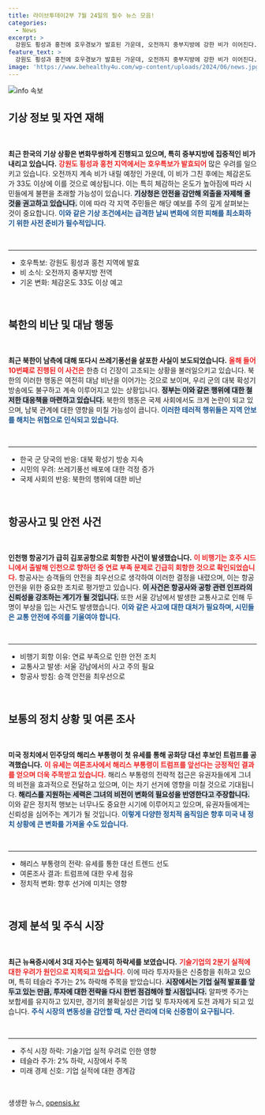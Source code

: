 ```yaml
---
title: 라이브투데이2부 7월 24일의 필수 뉴스 모음!
categories:
  - News
excerpt: >
  강원도 횡성과 홍천에 호우경보가 발효된 가운데, 오전까지 중부지방에 강한 비가 이어진다. 이어 찜통더위가 찾아오니 날씨 변화에 주의하세요!
feature_text: >
  강원도 횡성과 홍천에 호우경보가 발효된 가운데, 오전까지 중부지방에 강한 비가 이어진다. 이어 찜통더위가 찾아오니 날씨 변화에 주의하세요!
image: 'https://www.behealthy4u.com/wp-content/uploads/2024/06/news.jpg'
---
```


<p><img src="https://www.behealthy4u.com/wp-content/uploads/2024/06/news.jpg" alt="info 속보" /></p>

<h2>기상 정보 및 자연 재해</h2>

<p data-ke-size="size16">&nbsp;</p>

<p><strong>최근 한국의 기상 상황은 변화무쌍하게 진행되고 있으며, 특히 중부지방에 집중적인 비가 내리고 있습니다.</strong> <b><span style="color: #ee2323;">강원도 횡성과 홍천 지역에서는 호우특보가 발효되어</span></b> 많은 우려를 일으키고 있습니다. 오전까지 계속 비가 내릴 예정인 가운데, 이 비가 그친 후에는 체감온도가 33도 이상에 이를 것으로 예상됩니다. 이는 특히 체감하는 온도가 높아짐에 따라 시민들에게 불편을 초래할 가능성이 있습니다. <b><span style="background-color: #21538527;">기상청은 안전을 감안해 외출을 자제해 줄 것을 권고하고 있습니다.</span></b> 이에 따라 각 지역 주민들은 해당 예보를 주의 깊게 살펴보는 것이 중요합니다. <b><span style="color: #1a5490;">이와 같은 기상 조건에서는 급격한 날씨 변화에 의한 피해를 최소화하기 위한 사전 준비가 필수적입니다.</span></b></p>

<p data-ke-size="size16">&nbsp;</p>

<hr>

<ul>
<li>호우특보: 강원도 횡성과 홍천 지역에 발효</li>
<li>비 소식: 오전까지 중부지방 전역</li>
<li>기온 변화: 체감온도 33도 이상 예고</li>
</ul>

<p data-ke-size="size16">&nbsp;</p>

<h2>북한의 비난 및 대남 행동</h2>

<p data-ke-size="size16">&nbsp;</p>

<p><strong>최근 북한이 남측에 대해 또다시 쓰레기풍선을 살포한 사실이 보도되었습니다.</strong> <b><span style="color: #ee2323;">올해 들어 10번째로 진행된 이 사건은</span></b> 한층 더 긴장이 고조되는 상황을 불러일으키고 있습니다. 북한의 이러한 행동은 여전히 대남 비난을 이어가는 것으로 보이며, 우리 군의 대북 확성기 방송에도 불구하고 계속 이루어지고 있는 상황입니다. <b><span style="background-color: #21538527;">정부는 이와 같은 행위에 대한 철저한 대응책을 마련하고 있습니다.</span></b> 북한의 행동은 국제 사회에서도 크게 논란이 되고 있으며, 남북 관계에 대한 영향을 미칠 가능성이 큽니다. <b><span style="color: #1a5490;">이러한 테러적 행위들은 지역 안보를 해치는 위협으로 인식되고 있습니다.</span></b></p>

<p data-ke-size="size16">&nbsp;</p>

<hr>

<ul>
<li>한국 군 당국의 반응: 대북 확성기 방송 지속</li>
<li>시민의 우려: 쓰레기풍선 배포에 대한 걱정 증가</li>
<li>국제 사회의 반응: 북한의 행위에 대한 비난</li>
</ul>

<p data-ke-size="size16">&nbsp;</p>

<h2>항공사고 및 안전 사건</h2>

<p data-ke-size="size16">&nbsp;</p>

<p><strong>인천행 항공기가 급히 김포공항으로 회항한 사건이 발생했습니다.</strong> <b><span style="color: #ee2323;">이 비행기는 호주 시드니에서 출발해 인천으로 향하던 중 연료 부족 문제로 긴급히 회항한 것으로 확인되었습니다.</span></b> 항공사는 승객들의 안전을 최우선으로 생각하여 이러한 결정을 내렸으며, 이는 항공 안전을 위한 중요한 조치로 평가받고 있습니다. <b><span style="background-color: #21538527;">이 사건은 항공사와 공항 관련 인프라의 신뢰성을 강조하는 계기가 될 것입니다.</span></b> 또한 서울 강남에서 발생한 교통사고로 인해 두 명이 부상을 입는 사건도 발생했습니다. <b><span style="color: #1a5490;">이와 같은 사고에 대한 대처가 필요하며, 시민들은 교통 안전에 주의를 기울여야 합니다.</span></b></p>

<p data-ke-size="size16">&nbsp;</p>

<hr>

<ul>
<li>비행기 회항 이유: 연료 부족으로 인한 안전 조치</li>
<li>교통사고 발생: 서울 강남에서의 사고 주의 필요</li>
<li>항공사 방침: 승객 안전을 최우선으로</li>
</ul>

<p data-ke-size="size16">&nbsp;</p>

<h2>보통의 정치 상황 및 여론 조사</h2>

<p data-ke-size="size16">&nbsp;</p>

<p><strong>미국 정치에서 민주당의 해리스 부통령이 첫 유세를 통해 공화당 대선 후보인 트럼프를 공격했습니다.</strong> <b><span style="color: #ee2323;">이 유세는 여론조사에서 해리스 부통령이 트럼프를 앞선다는 긍정적인 결과를 얻으며 더욱 주목받고 있습니다.</span></b> 해리스 부통령의 전략적 접근은 유권자들에게 그녀의 비전을 효과적으로 전달하고 있으며, 이는 차기 선거에 영향을 미칠 것으로 기대됩니다. <b><span style="background-color: #21538527;">해리스를 지원하는 세력은 그녀의 비전이 변화의 필요성을 반영한다고 주장합니다.</span></b> 이와 같은 정치적 행보는 너무나도 중요한 시기에 이루어지고 있으며, 유권자들에게는 신뢰성을 심어주는 계기가 될 것입니다. <b><span style="color: #1a5490;">이렇게 다양한 정치적 움직임은 향후 미국 내 정치 상황에 큰 변화를 가져올 수도 있습니다.</span></b></p>

<p data-ke-size="size16">&nbsp;</p>

<hr>

<ul>
<li>해리스 부통령의 전략: 유세를 통한 대선 트렌드 선도</li>
<li>여론조사 결과: 트럼프에 대한 우세 점유</li>
<li>정치적 변화: 향후 선거에 미치는 영향</li>
</ul>

<p data-ke-size="size16">&nbsp;</p>

<h2>경제 분석 및 주식 시장</h2>

<p data-ke-size="size16">&nbsp;</p>

<p><strong>최근 뉴욕증시에서 3대 지수는 일제히 하락세를 보였습니다.</strong> <b><span style="color: #ee2323;">기술기업의 2분기 실적에 대한 우려가 원인으로 지목되고 있습니다.</span></b> 이에 따라 투자자들은 신중함을 취하고 있으며, 특히 테슬라 주가는 2% 하락해 주목을 받았습니다. <b><span style="background-color: #21538527;">시장에서는 기업 실적 발표를 앞두고 있는 만큼, 투자에 대한 전략을 다시 한번 점검해야 할 시점입니다.</span></b> 알파벳 주가는 보합세를 유지하고 있지만, 경기의 불확실성은 기업 및 투자자에게 도전 과제가 되고 있습니다. <b><span style="color: #1a5490;">주식 시장의 변동성을 감안할 때, 자산 관리에 더욱 신중함이 요구됩니다.</span></b></p>

<p data-ke-size="size16">&nbsp;</p>

<hr>

<ul>
<li>주식 시장 하락: 기술기업 실적 우려로 인한 영향</li>
<li>테슬라 주가: 2% 하락, 시장에서 주목</li>
<li>미래 경제 신호: 기업 실적에 대한 경계감</li>
</ul>

<p data-ke-size="size16">&nbsp;</p>
생생한 뉴스, <a href="https://opensis.kr" rel="dofollow">opensis.kr</a>


